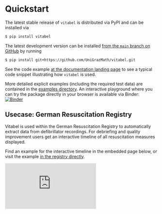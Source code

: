 # Quickstart

The latest stable release of `vitabel` is distributed via PyPI and can be installed via
```sh
$ pip install vitabel
```

The latest development version can be installed [from the `main` branch on
GitHub](https://github.com/UniGrazMath/vitabel) by running
```sh
$ pip install git+https://github.com/UniGrazMath/vitabel.git
```

See the code example [at the documentation landing page](#/index) to
see a typical code snippet illustrating how `vitabel` is used.

More detailed explicit examples (including the required test data) are
contained in the [examples directory](https://github.com/UniGrazMath/vitabel/tree/main/examples).
An interactive playground where you can try the package directly in your browser
is available via Binder:
[![Binder](https://mybinder.org/badge_logo.svg)](https://mybinder.org/v2/gh/UniGrazMath/vitabel/main?urlpath=%2Flab%2Ftree%2Fexamples)


## Usecase: German Resuscitation Registry

Vitabel is used within the German Resuscitation Registry
to automatically extract data from defibrillator recordings.
For debriefing and quality improvement users get an interactive timeline
of all resuscitation measures displayed.

Find an example for the interactive timeline in the
embedded page below, or visit the example
[in the registry directly](https://www.reanimationsregister.de/dbshowcase/mgd/public/?PATID=2476802110000BA).

<div class="iframe-container">
<iframe src="https://www.reanimationsregister.de/dbshowcase/mgd/public/?PATID=2476802110000BA" frameborder="0" allowfullscreen scrolling />
</div>

